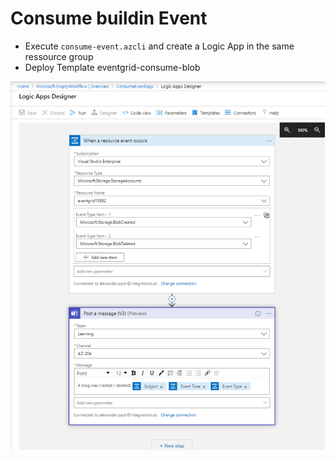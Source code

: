 # Consume buildin Event

- Execute `consume-event.azcli` and create a Logic App in the same ressource group
- Deploy Template eventgrid-consume-blob

![event-grid-logicapp](../_images/event-grid-logicapp.png)
